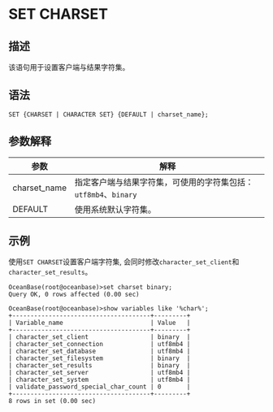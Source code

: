 SET CHARSET
================================



描述
-----------------------

该语句用于设置客户端与结果字符集。

语法
-----------------------

```unknow
SET {CHARSET | CHARACTER SET} {DEFAULT | charset_name};
```



参数解释
-------------------------



|      参数      |                                                                                                                                            解释                                                                                                                                             |
|--------------|-------------------------------------------------------------------------------------------------------------------------------------------------------------------------------------------------------------------------------------------------------------------------------------------|
| charset_name | 指定客户端与结果字符集，可使用的字符集包括：`utf8mb4`、`binary`  |
| DEFAULT      | 使用系统默认字符集。      |



示例
-----------------------

使用`SET CHARSET`设置客户端字符集, 会同时修改`character_set_client`和`character_set_results`。

```unknow
OceanBase(root@oceanbase)>set charset binary;
Query OK, 0 rows affected (0.00 sec)

OceanBase(root@oceanbase)>show variables like '%char%';
+--------------------------------------+---------+
| Variable_name                        | Value   |
+--------------------------------------+---------+
| character_set_client                 | binary  |
| character_set_connection             | utf8mb4 |
| character_set_database               | utf8mb4 |
| character_set_filesystem             | binary  |
| character_set_results                | binary  |
| character_set_server                 | utf8mb4 |
| character_set_system                 | utf8mb4 |
| validate_password_special_char_count | 0       |
+--------------------------------------+---------+
8 rows in set (0.00 sec)
```
